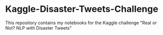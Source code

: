 # Kaggle-Disaster-Tweets-Challenge
This repository contains my notebooks for the Kaggle challenge "Real or Not? NLP with Disaster Tweets"
